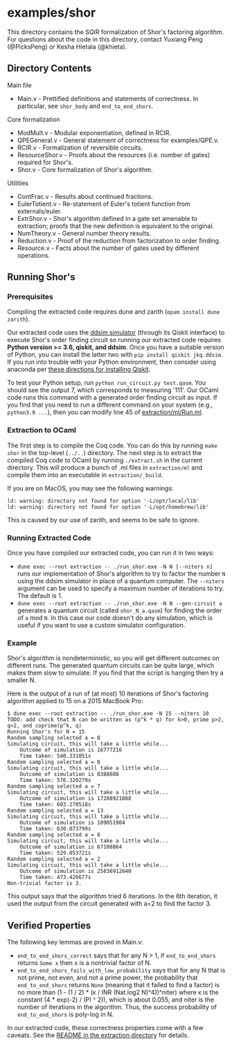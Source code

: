 # examples/shor

This directory contains the SQIR formalization of Shor's factoring algorithm. For questions about the code in this directory, contact Yuxiang Peng (@PicksPeng) or Kesha Hietala (@khieta).

## Directory Contents

Main file
* Main.v - Prettified definitions and statements of correctness. In particular, see `shor_body` and `end_to_end_shors`.

Core formalization
* ModMult.v - Modular exponentiation, defined in RCIR.
* QPEGeneral.v - General statement of correctness for examples/QPE.v.
* RCIR.v - Formalization of reversible circuits.
* ResourceShor.v - Proofs about the resources (i.e. number of gates) required for Shor's.
* Shor.v - Core formalization of Shor's algorithm.

Utilities
* ContFrac.v - Results about continued fractions.
* EulerTotient.v - Re-statement of Euler's totient function from externals/euler.
* ExtrShor.v - Shor's algorithm defined in a gate set amenable to extraction; proofs that the new definition is equivalent to the original.
* NumTheory.v - General number theory results.
* Reduction.v - Proof of the reduction from factorization to order finding.
* Resource.v - Facts about the number of gates used by different operations.

## Running Shor's

### Prerequisites

Compiling the extracted code requires dune and zarith (`opam install dune zarith`). 

Our extracted code uses the [ddsim simulator](https://github.com/iic-jku/ddsim) (through its Qiskit interface) to execute Shor's order finding circuit so running our extracted code requires **Python version >= 3.6, qiskit, and ddsim**. Once you have a suitable version of Python, you can install the latter two with `pip install qiskit jkq.ddsim`. If you run into trouble with your Python environment, then consider using anaconda per [these directions for installing Qiskit](https://qiskit.org/documentation/getting_started.html). 

To test your Python setup, run `python run_circuit.py test.qasm`. You should see the output 7, which corresponds to measuring '111'. Our OCaml code runs this command with a generated order finding circuit as input. If you find that you need to run a different command on your system (e.g., `python3.9 ...`), then you can modify line 45 of [extraction/ml/Run.ml](extraction/ml/Run.ml).

### Extraction to OCaml

The first step is to compile the Coq code. You can do this by running `make shor` in the top-level (`../..`) directory. The next step is to extract the compiled Coq code to OCaml by running `./extract.sh` in the current directory. This will produce a bunch of .ml files in `extraction/ml` and compile them into an executable in `extraction/_build`.

If you are on MacOS, you may see the following warnings:
```
ld: warning: directory not found for option '-L/opt/local/lib'
ld: warning: directory not found for option '-L/opt/homebrew/lib'
```
This is caused by our use of zarith, and seems to be safe to ignore.

### Running Extracted Code

Once you have compiled our extracted code, you can run it in two ways:
* `dune exec --root extraction -- ./run_shor.exe -N N [--niters n]` runs our implementation of Shor's algorithm to try to factor the number `N` using the ddsim simulator in place of a quantum computer. The `--niters` argument can be used to specify a maximum number of iterations to try. The default is 1.
* `dune exec --root extraction -- ./run_shor.exe -N N --gen-circuit a` generates a quantum circuit (called `shor_N_a.qasm`) for finding the order of `a` mod `N`. In this case our code doesn't do any simulation, which is useful if you want to use a custom simulator configuration.

### Example

Shor's algorithm is nondeterministic, so you will get different outcomes on different runs. The generated quantum circuits can be quite large, which makes them slow to simulate. If you find that the script is hanging then try a smaller N.

Here is the output of a run of (at most) 10 iterations of Shor's factoring algorithm applied to 15 on a 2015 MacBook Pro:
```
$ dune exec --root extraction -- ./run_shor.exe -N 15 --niters 10
TODO: add check that N can be written as (p^k * q) for k>0, prime p>2, q>2, and coprime(p^k, q)
Running Shor's for N = 15
Random sampling selected a = 8
Simulating circuit, this will take a little while...
	Outcome of simulation is 16777216
	Time taken: 540.331051s
Random sampling selected a = 8
Simulating circuit, this will take a little while...
	Outcome of simulation is 8388608
	Time taken: 576.320279s
Random sampling selected a = 7
Simulating circuit, this will take a little while...
	Outcome of simulation is 17288921088
	Time taken: 603.270518s
Random sampling selected a = 13
Simulating circuit, this will take a little while...
	Outcome of simulation is 109051904
	Time taken: 630.073799s
Random sampling selected a = 8
Simulating circuit, this will take a little while...
	Outcome of simulation is 67108864
	Time taken: 529.853721s
Random sampling selected a = 2
Simulating circuit, this will take a little while...
	Outcome of simulation is 25836912640
	Time taken: 473.426677s
Non-trivial factor is 3.
```
This output says that the algorithm tried 6 iterations. In the 6th iteration, it used the output from the circuit generated with a=2 to find the factor 3. 

## Verified Properties

The following key lemmas are proved in Main.v:
* `end_to_end_shors_correct` says that for any N > 1, if `end_to_end_shors` returns `Some x` then x is a nontrivial factor of N.
* `end_to_end_shors_fails_with_low_probability` says that for any N that is not prime, not even, and not a prime power, the probability that `end_to_end_shors` returns `None` (meaning that it failed to find a factor) is no more than (1 - (1 / 2) * (κ / INR (Nat.log2 N)^4))^niter) where κ is the constant (4 * exp(-2) / (PI ^ 2)), which is about 0.055, and niter is the number of iterations in the algorithm. Thus, the success probability of `end_to_end_shors` is poly-log in N.

In our extracted code, these correctness properties come with a few caveats. See the [README in the extraction directory](extraction/README.md) for details.
